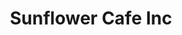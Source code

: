 ---
layout: place
title: "Sunflower Cafe Inc"
permalink: /florida/valrico/sunflower-cafe-inc.html
stateAbbr: FL
stateName: Florida
cityName: Valrico
seo:
  name: "Sunflower Cafe Inc"
  type: Restaurant
  links: null
description: "Sunflower Cafe Inc serves delicious sushi in Valrico, Florida. Try fresh Japanese dishes for a great dining experience. "
place_id: ChIJ2W7CiZ7SwogRLKFUb-vnpxc
photos:
  - name: >-
      places/ChIJ2W7CiZ7SwogRLKFUb-vnpxc/photos/AeeoHcJr9NYv_EG4twnFrVc7S2IMdJlGkEz8jcc_gV4fv45SEa0mQ8vqjj7PS46Q-BW2t5CGYnfJV1CZus_ieqvJK2IjSVNOgIrzj3JbzuAMcu42zkzMP_Ie0a1NCfOGXR1jX5WtuYy1Z_fZjdDFmVjx1yQ7LwLqzos7rCHXIiGKMGPKs6Bigorr02uXNgeyR6vukMH0804R8_s08N1sxi0MsBsi-5xjmrYR_ZffBziuN5-kCTJKTrjHJ0sz_B50_XxBPyG6NJuVFO0mIKmninNUqedmu1JU_jBcbajmTh5usJpfqA
    widthPx: 1728
    heightPx: 1152
    authorAttributions:
      - displayName: Sunflower Cafe Inc
        uri: https://maps.google.com/maps/contrib/111621726756559879870
        photoUri: >-
          https://lh3.googleusercontent.com/a-/ALV-UjWYZwU39k_8_BTcd4p7gzRjTWgYr66nb3wP-U5fX90wrXnUSXnw=s100-p-k-no-mo
    flagContentUri: >-
      https://www.google.com/local/imagery/report/?cb_client=maps_api_places.places_api&image_key=!1e10!2sAF1QipMFt7F37_zBFND_eezyDeC6ngNQZ9hB_Op-0_-0&hl=en-US
    googleMapsUri: >-
      https://www.google.com/maps/place//data=!3m4!1e2!3m2!1sAF1QipMFt7F37_zBFND_eezyDeC6ngNQZ9hB_Op-0_-0!2e10!4m2!3m1!1s0x88c2d29e89c26ed9:0x17a7e7eb6f54a12c
  - name: >-
      places/ChIJ2W7CiZ7SwogRLKFUb-vnpxc/photos/AeeoHcIsLAmiV7UXJLw5TBNzakf74uVdSleSEW-R6X5_6HFzeDOm4LSGF89zWTX-1TTEaUHRgdR7QQZ546FG1JsU4sg5o2ncYEnFr5b3Hzk7EDrI_Y91vSHEBkLfdrOdvC7omUxP0ySUs66m-qV2dA3viUwt_to743peX6iBpTttYOhbHJQXdu-BD5FZj2J1mh9ZyoruzTqIV8__YmKHLHemsZQVVGx4worWZrTWaBhs6OwlzW5M-XmuZA9dU8HbGs48HksFvoNyiYcwWuRfnUIU9QzSK66T6ajDaJhhxM_vosVa5w
    widthPx: 1080
    heightPx: 608
    authorAttributions:
      - displayName: Sunflower Cafe Inc
        uri: https://maps.google.com/maps/contrib/111621726756559879870
        photoUri: >-
          https://lh3.googleusercontent.com/a-/ALV-UjWYZwU39k_8_BTcd4p7gzRjTWgYr66nb3wP-U5fX90wrXnUSXnw=s100-p-k-no-mo
    flagContentUri: >-
      https://www.google.com/local/imagery/report/?cb_client=maps_api_places.places_api&image_key=!1e10!2sAF1QipNKnDVWhR70HehEnhCuF2LYq9q4_GYdNH3Tzc3t&hl=en-US
    googleMapsUri: >-
      https://www.google.com/maps/place//data=!3m4!1e2!3m2!1sAF1QipNKnDVWhR70HehEnhCuF2LYq9q4_GYdNH3Tzc3t!2e10!4m2!3m1!1s0x88c2d29e89c26ed9:0x17a7e7eb6f54a12c
  - name: >-
      places/ChIJ2W7CiZ7SwogRLKFUb-vnpxc/photos/AeeoHcLzXQnhZoQj9RdUJ3caUyNw2XXsg2u9jmWpp5qr-XSmcauniMD6X-YU37xOa_tnt2QlyFiiC9N21gQv3MbBrU4sdVpRCWN4ulasBZemXvatS6XnCeka3hqq_SwDr9F-8MK6weyIhb7cWHfK-PUWNzQXEwyk5gjL0WDvY7a1f0zPMKJU-k1fOpZ-vzY9jUUBh0TFy0sqn2aixE-QvDs9QROmyCo-IAFxAqdxldnGEw8ZjkW-95d4W73D43SE0l4ox9dpVb4xy1d9nPb8Zf0qE3-XgJ_GO3b55cJhDeJO9vIDc_DQxpbn3KKUKnPy6GJtWkKaUBfK92KL3v1r8P9s9TxNC8BhHxT2ynwhjeT3JFL2V62FCLp2XYcwp1BwUF-tW63RiMlrOsfYe1ZWMlEo2dWsTEQOdOuT288mAu8SwVG4h-CM
    widthPx: 3024
    heightPx: 4032
    authorAttributions:
      - displayName: Timothy Laze
        uri: https://maps.google.com/maps/contrib/117492160910369685404
        photoUri: >-
          https://lh3.googleusercontent.com/a-/ALV-UjX4n1N9CjzjuP7xJrI43_wukNsuTWXA5nNKGFI0Nvfx131tqmxK=s100-p-k-no-mo
    flagContentUri: >-
      https://www.google.com/local/imagery/report/?cb_client=maps_api_places.places_api&image_key=!1e10!2sCIHM0ogKEICAgMCIrcbNjQE&hl=en-US
    googleMapsUri: >-
      https://www.google.com/maps/place//data=!3m4!1e2!3m2!1sCIHM0ogKEICAgMCIrcbNjQE!2e10!4m2!3m1!1s0x88c2d29e89c26ed9:0x17a7e7eb6f54a12c
  - name: >-
      places/ChIJ2W7CiZ7SwogRLKFUb-vnpxc/photos/AeeoHcJUjR7ZQeqF076NDTrOmMr8Z94PxBvT7Qm3v8XlxqNQwzjE3EAOwkJLwJfQ3kLZUoXoqPyEigGVigFevQXzq4hRiXatI-kCeWe46SEM4yRD5nA7SDWgswx3S-6ZWxl58d5u6J0YE8ju8qi2WdTWy2e1fcm6Fx1NgktjClsrPko_jbrlAMFAO4c3KGt4Sa4NSzG1PvdpxHhTJvXSUKsg-xIK2OIFO3rv0m1LUl8zZsN1SLd96LSleugUEtQdYKszUbnzkgsxwGUKqPTsTkZR8Yh04vq-stTEXjBUyMvqgT4FJcTbZmkUVn7gLYNLzE2ZUtylAXPwE6FnFvfmOapRmxmmXH6Eb7F1aZPmbKyXqN9Ew38hiWuXzXFkJl_uDLNFyTRQwdzGUyYxtd3ydtosI1KrDlL3iol8Nn4huieFGSBUBjVjO18xxTOVER2_JSoP
    widthPx: 4000
    heightPx: 3000
    authorAttributions:
      - displayName: Joe Pezzulich
        uri: https://maps.google.com/maps/contrib/101906663790053950545
        photoUri: >-
          https://lh3.googleusercontent.com/a-/ALV-UjV--tzGsLlT02S0g4iItbtInqTcKI_RSd1VrGX8HrpODkFdWjL3=s100-p-k-no-mo
    flagContentUri: >-
      https://www.google.com/local/imagery/report/?cb_client=maps_api_places.places_api&image_key=!1e10!2sCIABIhAA3jU3wigQn2e2f1IACESM&hl=en-US
    googleMapsUri: >-
      https://www.google.com/maps/place//data=!3m4!1e2!3m2!1sCIABIhAA3jU3wigQn2e2f1IACESM!2e10!4m2!3m1!1s0x88c2d29e89c26ed9:0x17a7e7eb6f54a12c
  - name: >-
      places/ChIJ2W7CiZ7SwogRLKFUb-vnpxc/photos/AeeoHcLe0vSZ7kAcFjpqva5Kqq4BtIjjKbA37DwpSGp1yR6GmdFJ7M-ieJbOp9DHRZ5LJzoAy_z9QFmP12rLz7zXOSh7KC_Fby7yocymcWmOvf7kntVryc6g_oLJsasaqDW-Y0z5t-EQkP_U45O24c73lZ1g-tnmPnzrDDItUbtXJKxZAwe2bzVfy9TdNNDJVOlP3IDGWqHuiBSxAH_NPOQeDVS5weMWiHRv0kWyIBZSYhpVlsymbEWeRKkESBRGPOfAMNzREoGC1mOe4XhRPE752mbYx0-LJFjggY9VpZFixnjxwwVvuwJBQ_gRw1T5RIA2M0NuzPPqnCTSBnl1Acdm02C1LdDxnPr7azH0RNVBqinNt9TzRYmnVO1ALlZH0a8_boYTdDZv08YsOxyqvZghryIfLEj0byt_fXLk8OC9ohhNWUI
    widthPx: 4032
    heightPx: 3024
    authorAttributions:
      - displayName: Kumi Lee
        uri: https://maps.google.com/maps/contrib/106126725638223791992
        photoUri: >-
          https://lh3.googleusercontent.com/a-/ALV-UjXdtyaA494BuyIVluYFzpq8sL4YNhdGZbVZg7XNj6o54JZF_jc=s100-p-k-no-mo
    flagContentUri: >-
      https://www.google.com/local/imagery/report/?cb_client=maps_api_places.places_api&image_key=!1e10!2sCIHM0ogKEICAgIDTl8ig4QE&hl=en-US
    googleMapsUri: >-
      https://www.google.com/maps/place//data=!3m4!1e2!3m2!1sCIHM0ogKEICAgIDTl8ig4QE!2e10!4m2!3m1!1s0x88c2d29e89c26ed9:0x17a7e7eb6f54a12c
  - name: >-
      places/ChIJ2W7CiZ7SwogRLKFUb-vnpxc/photos/AeeoHcIXlCzzpA0Qh3wWeVz4ij34YGR0FXApwUpoweROW7j-AmOtFzRWI_nOL3Y6PJPjv9N83Pu2wypFAFkIM_ra8W5dj-MDbuJVa2eJfm7MrAfoUYvfzi2ZyPzPFUW4JP6nZWJFwY6oNfjIrWZRdnZU-vdsHQwPd57pXosj1Qst-lAgYB_5R_NzbLvuZ3ASyEEMgrarcfm-3rxYYPesh21amcUODg4HdAwQy7jRnwSJsn-fuSe6jhSie11KS91byyNVyM94_2ckr-CkWkRZyXRBbt0kYthPktqtfYK3HVRwdexJmdP458NHX1TbfI47pJAY20jkLTQ2djzCcNTbQL0LUVZKh7VuJeQMWw_1vR5HYY_TyljsdVZB7VYgJ-V0z3_iYsWuA-UQ0bT_yj_2YXvW7JIbyVqtJ65fVZINwRq3_1J0eeg
    widthPx: 4000
    heightPx: 3000
    authorAttributions:
      - displayName: peter pinkham
        uri: https://maps.google.com/maps/contrib/110769956935393453674
        photoUri: >-
          https://lh3.googleusercontent.com/a-/ALV-UjUrHelxqhcpg1-hxqYDkar6kPEo9wdzxY1Hw9rE09-xTH31plcG=s100-p-k-no-mo
    flagContentUri: >-
      https://www.google.com/local/imagery/report/?cb_client=maps_api_places.places_api&image_key=!1e10!2sCIHM0ogKEICAgIDt0ojnrAE&hl=en-US
    googleMapsUri: >-
      https://www.google.com/maps/place//data=!3m4!1e2!3m2!1sCIHM0ogKEICAgIDt0ojnrAE!2e10!4m2!3m1!1s0x88c2d29e89c26ed9:0x17a7e7eb6f54a12c
  - name: >-
      places/ChIJ2W7CiZ7SwogRLKFUb-vnpxc/photos/AeeoHcILpRIIinzm_tifojeIqWwPwujY1Q80_EcgkDdMmbGR51dLN3pvcKh1V-D3ZYX8pVdELhYTMEw5B3WoTngO3BQJHM1DXISotapsoduomyKUQrRHR98ShbBeSa5m8rQZp4CXIormdDbridUZ6A3QuAz7T6l5p0r9wYsojlZU5uaP3yBihg6e-II9N7qLUe3xXhktIi3tGGEo9bgKIfOAOTTB-JwCxc0BK70QayONjB0paJYUzuAaKuQNR2Qg7Mc_NhvghQrV6brjTOtWadDIWG1YAF2whRBmdRrHNyTjMTB206HttCzqB5bMVAg_HQfC05hvLelS_eGcy9R0DAllnZMZs35iFBfELHpMitAtJWcU2z7Di4kikVnBSHl-u-sMF1Ao1HZq3syRISDDoRHNY241Gwv6p590S2iy2a0rafPsiWlF
    widthPx: 2250
    heightPx: 1614
    authorAttributions:
      - displayName: Jennifer Moore
        uri: https://maps.google.com/maps/contrib/100341175673994596700
        photoUri: >-
          https://lh3.googleusercontent.com/a/ACg8ocJ5LLsRJ13k1pZtLBvL-mO4VgC9gncIdA92kuNWFRgRyLaCzQ=s100-p-k-no-mo
    flagContentUri: >-
      https://www.google.com/local/imagery/report/?cb_client=maps_api_places.places_api&image_key=!1e10!2sCIHM0ogKEICAgICb9s7m3gE&hl=en-US
    googleMapsUri: >-
      https://www.google.com/maps/place//data=!3m4!1e2!3m2!1sCIHM0ogKEICAgICb9s7m3gE!2e10!4m2!3m1!1s0x88c2d29e89c26ed9:0x17a7e7eb6f54a12c
  - name: >-
      places/ChIJ2W7CiZ7SwogRLKFUb-vnpxc/photos/AeeoHcIcitileP7ztb-MCF4_9A_300sTF5OpXGbvkCCFkXATXOsN3CeiG45-e5-mF7AtbqvizAr42NmUkpLeGuoSoMo8e6YtuQ4mnnjZ8fqvWnjFVRWuCAWkIWeX7YnXTS_xsh9YTG1DGX5NZmDmFsdzV52KIZ4jAoSpF2bIv20I6XOoMU6RTBrZ-N5-ZH5hNGoT_M_Io-Fa26-o4YcZ3ahvnr0qwSdGUXbeNf3rRPLS1L5-_LdCA8qdAM-TRL8VY2Mb1zEJ39j6PrqqE97hEAtQJWxKViLqZhCMiCwOd-eBYRNlVjKesA6FGlLum7o0bIldTjka5yCal81vygh_a7Sbaur-LnpCfxix_O_kW4T82h6Vghd3Iko1WrPRMSrV46FzAfQ3vVN2eiAqK5V8uV6v7GHLhrp4v9je2et_Z86zQbV8cmg
    widthPx: 4000
    heightPx: 2252
    authorAttributions:
      - displayName: Samuel Hozan
        uri: https://maps.google.com/maps/contrib/105564400864367596449
        photoUri: >-
          https://lh3.googleusercontent.com/a-/ALV-UjVT-0UQvaUrYHXWNzeFBVCx9ESH1ESV0ZcFbhzTBP443GbqC7ey=s100-p-k-no-mo
    flagContentUri: >-
      https://www.google.com/local/imagery/report/?cb_client=maps_api_places.places_api&image_key=!1e10!2sCIHM0ogKEICAgIDb6ZbJrQE&hl=en-US
    googleMapsUri: >-
      https://www.google.com/maps/place//data=!3m4!1e2!3m2!1sCIHM0ogKEICAgIDb6ZbJrQE!2e10!4m2!3m1!1s0x88c2d29e89c26ed9:0x17a7e7eb6f54a12c
  - name: >-
      places/ChIJ2W7CiZ7SwogRLKFUb-vnpxc/photos/AeeoHcJdAe7DRT03R1y6kNsyruFbw6nr58RvZTkw13neLiYESzo9ilxXPRW5bMIE_44ZTo1Q09TLE8JQUhR9eqIx3-cLHiEpobqZIqT9zJlSeAMUN0sTMuN4gg1a6kLLJ1YhTDW4Z2ZQBEG5Ine14YsjOMvKa65nZjVQQ71fm67MWta5bHFkt9l0FvmSEHvLrdTC6trzCR38-rvuJURpKDwoMYymfO-Sa6ESV9e3OdyYC1jZn8f3z__QvoLVA0bTkSntbp6XagXZbDRfEDmnHLhbRXM3ODFPBRZMrvisjUOcSLvLb8dZzt5KgTRBgTe1ma7ibPMMh5qTpE-Dhoa3nAwnv8-fSmd235WZ_dBGLFDBSwgKU4mMdBdlcNTaFcCnHod2N-O2SmHlvcj9xcK2A4pE--vv3T6MRMCZc6WsKp_LWs_96tI_
    widthPx: 4032
    heightPx: 3024
    authorAttributions:
      - displayName: Jason Cooley
        uri: https://maps.google.com/maps/contrib/115684731517146020943
        photoUri: >-
          https://lh3.googleusercontent.com/a/ACg8ocIIguJlICKaH2F6tJnreBDICb-hshJ5sirogDV2LmQ9pBktvw=s100-p-k-no-mo
    flagContentUri: >-
      https://www.google.com/local/imagery/report/?cb_client=maps_api_places.places_api&image_key=!1e10!2sCIHM0ogKEICAgICB89CG8wE&hl=en-US
    googleMapsUri: >-
      https://www.google.com/maps/place//data=!3m4!1e2!3m2!1sCIHM0ogKEICAgICB89CG8wE!2e10!4m2!3m1!1s0x88c2d29e89c26ed9:0x17a7e7eb6f54a12c
  - name: >-
      places/ChIJ2W7CiZ7SwogRLKFUb-vnpxc/photos/AeeoHcLTb7CbPcG38gDkxF3uO7jewaf1TOijQonwJn3pXzjjz3WQyVljxweAVUZMzFU2VyKhkTNLqioaB8x55nCqti21EbDYCQRe-kDei8wQwcJkmQcXVPF89UuBk0cUGz6pE8WJYx57_2qhtElewfyYuREVRe4ATm3lcQUCKM_FSpRlIYugT-XYrSP2h4EQPGFWrBOjwHJ_ecuIS1satpwJk1tJlOX0LLE45Eku8oWZeLLv7jqtBy4QJTkIySjl7nRXMgElgslP7rPafQnXHgYS716ZBVjaS_t_G3cUrU_n0HRcBnao30Y10y_By3Oo1mkNlkz8j-TujyVlTb5v3h56Mw0P_vyhnoj-HcUYkgP9L5XEp3EO-IdNHdq_VWyWIq6muO_HUDC-M4UVp4IZ9vgqDCg6OVq0Oq5HG8uO9_d8vsA
    widthPx: 4032
    heightPx: 3024
    authorAttributions:
      - displayName: Yuko Walker
        uri: https://maps.google.com/maps/contrib/115553121661737669814
        photoUri: >-
          https://lh3.googleusercontent.com/a-/ALV-UjUMy4o6dnf7wyZMwYVkh16cY2U7RkemFGw20DkVAS2n08ZfTMdH=s100-p-k-no-mo
    flagContentUri: >-
      https://www.google.com/local/imagery/report/?cb_client=maps_api_places.places_api&image_key=!1e10!2sCIHM0ogKEICAgICMgLHyFQ&hl=en-US
    googleMapsUri: >-
      https://www.google.com/maps/place//data=!3m4!1e2!3m2!1sCIHM0ogKEICAgICMgLHyFQ!2e10!4m2!3m1!1s0x88c2d29e89c26ed9:0x17a7e7eb6f54a12c
address: 3452 Lithia Pinecrest Rd, Valrico, FL 33596, USA
street: 3452 Lithia Pinecrest Rd
city: Valrico
state: FL
zip: '33596'
country: USA
neighborhood: null
latitude: '27.891009'
longitude: '-82.242721'
accessibility_options:
  wheelchairAccessibleParking: true
  wheelchairAccessibleEntrance: true
  wheelchairAccessibleRestroom: true
  wheelchairAccessibleSeating: true
business_status: OPERATIONAL
name: Sunflower Cafe Inc
google_maps_links:
  directionsUri: >-
    https://www.google.com/maps/dir//''/data=!4m7!4m6!1m1!4e2!1m2!1m1!1s0x88c2d29e89c26ed9:0x17a7e7eb6f54a12c!3e0
  placeUri: https://maps.google.com/?cid=1704585982354170156
  writeAReviewUri: >-
    https://www.google.com/maps/place//data=!4m3!3m2!1s0x88c2d29e89c26ed9:0x17a7e7eb6f54a12c!12e1
  reviewsUri: >-
    https://www.google.com/maps/place//data=!4m4!3m3!1s0x88c2d29e89c26ed9:0x17a7e7eb6f54a12c!9m1!1b1
  photosUri: >-
    https://www.google.com/maps/place//data=!4m3!3m2!1s0x88c2d29e89c26ed9:0x17a7e7eb6f54a12c!10e5
primary_type: Sushi Restaurant
opening_hours:
  regular: null
  current: null
secondary_opening_hours:
  regular:
    weekdayDescriptions: null
    type: null
  current:
    weekdayDescriptions: null
    type: null
phone: null
price_level: null
price_range: null
rating: null
rating_count: 0
website: null
reviews: null
parking_options: null
payment_options: null
allow_dogs: null
curbside_pickup: null
delivery: null
dine_in: null
good_for_children: null
good_for_groups: null
good_for_sports: null
live_music: null
menu_for_children: null
outdoor_seating: null
reservable: null
restroom: null
serves_beer: null
serves_breakfast: null
serves_brunch: null
serves_cocktails: null
serves_coffee: null
serves_dinner: null
serves_dessert: null
serves_lunch: null
serves_vegetarian_food: null
serves_wine: null
takeout: null
summary: null

---